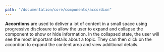 ```yaml
---
path: "/documentation/core/components/accordion"
---
```

**Accordions** are used to deliver a lot of content in a small space using progressive disclosure to allow the user to expand and collapse the component to show or hide information. In the collapsed state, the user will see the most important details about a topic. They can then click on the accordion to expand the content area and view additional details.
